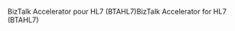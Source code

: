 <span data-ttu-id="b0683-101">BizTalk Accelerator pour HL7 (BTAHL7)</span><span class="sxs-lookup"><span data-stu-id="b0683-101">BizTalk Accelerator for HL7 (BTAHL7)</span></span>
